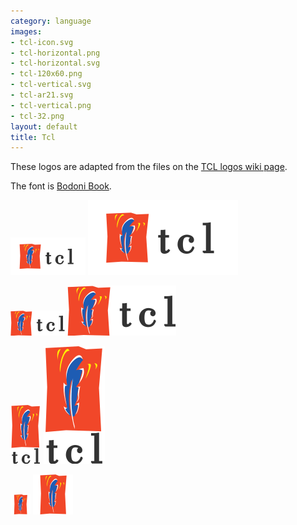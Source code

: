 ```yaml
---
category: language
images:
- tcl-icon.svg
- tcl-horizontal.png
- tcl-horizontal.svg
- tcl-120x60.png
- tcl-vertical.svg
- tcl-ar21.svg
- tcl-vertical.png
- tcl-32.png
layout: default
title: Tcl
---
```


These logos are adapted from the files on the [TCL logos wiki page](http://wiki.tcl.tk/854).

The font is [Bodoni Book](http://www.myfonts.com/fonts/bitstream/atf-bodoni/bodoni-book/?refby=hackerlogos).

![120x60 tcl logo](tcl-120x60.png) ![120x60 tcl logo](tcl-ar21.svg)

![horizontal tcl logo](tcl-horizontal.png) ![horizontal tcl logo](tcl-horizontal.svg)

![vertical tcl logo](tcl-vertical.png) ![vertical tcl logo](tcl-vertical.svg)

![tcl icon](tcl-32.png) ![tcl icon](tcl-icon.svg)